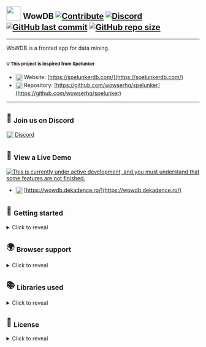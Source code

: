 ## <sub><img loading="lazy" width="38" height="38" alt="" src="https://wowdb.dekadence.ro/assets/images/logos/dekadence/dekadence-logo.svg" /></sub> WowDB [![Contribute](https://img.shields.io/badge/contributions-welcome-brightgreen.svg)](https://github.com/DeKaDeNcE/WoWDB/pulls) [![Discord](https://img.shields.io/discord/577080623227863040.svg?logo=discord)](https://discord.gg/uNX4SX4) [![GitHub last commit](https://img.shields.io/github/last-commit/DeKaDeNcE/WoWDB.svg)](#-wowdb-----) [![GitHub repo size](https://img.shields.io/github/repo-size/DeKaDeNcE/WoWDB.svg)](#-wowdb-----)

---

WoWDB is a fronted app for data mining.

#### <sub>💡 This project is inspired from Spelunker</sub>

* <sub><img loading="lazy" width="18" height="18" alt="" src="https://spelunkerdb.com/favicon.png" /></sub> Website: [https://spelunkerdb.com/](https://spelunkerdb.com/)
* <sub><img loading="lazy" width="18" height="18" alt="" src="https://spelunkerdb.com/favicon.png" /></sub> Repository: [https://github.com/wowserhq/spelunker](https://github.com/wowserhq/spelunker)

---

## 💬 <sub>Join us on Discord</sub>

<sub><img width="18" height="18" alt="" src="https://wowdb.dekadence.ro/assets/images/discord-48.png" /></sub> [Discord](https://discord.gg/uNX4SX4)

## 👀 <sub>View a Live Demo</sub>
[![This is currently under active development, and you must understand that some features are not finished.](https://wowdb.dekadence.ro/assets/images/under-development.svg)](#-view-a-live-demo)

* <sub><img loading="lazy" width="18" height="18" alt="" src="https://wowdb.dekadence.ro/assets/images/logos/dekadence/dekadence-logo.svg" /></sub> [https://wowdb.dekadence.ro/](https://wowdb.dekadence.ro/)

## 🚀 <sub>Getting started</sub>
<details>
<summary>Click to reveal</summary>

---
Install the dependencies...

### `npm install`

...then start [Rollup](https://rollupjs.org):

### `npm run dev`

Navigate to [localhost:5000](http://localhost:5000/). You should see your app running. Edit a component file in `src`, save it, and hot reload will refresh the page automatically.

By default, the server will only respond to requests from localhost.

## <sub>Building and running in production mode</sub>

To create an optimised version of the app:

### `npm run build`

---
</details>

## 🌍 <sub>Browser support</sub>
<details>
<summary>Click to reveal</summary>

---
| Logo                                                                                                                                                                                    | Company               | Name              | Rendering Engine | Version         |
| :---:                                                                                                                                                                                   | :---                  | :---              | :---             | :---:           |
| <img loading="lazy" width="24" height="24" src="https://raw.githubusercontent.com/alrra/browser-logos/master/src/archive/internet-explorer_9-11/internet-explorer_9-11.svg" alt="Internet Explorer" /> | Microsoft             | Internet Explorer | Trident          | <sup>*</sup>11+ |
| <img loading="lazy" width="24" height="24" src="https://raw.githubusercontent.com/alrra/browser-logos/master/src/archive/edge_12-18/edge_12-18.svg" alt="Edge" />                                      | Microsoft             | Edge              | EdgeHTML         | <sup>*</sup>12+ |
| <img loading="lazy" width="24" height="24" src="https://raw.githubusercontent.com/alrra/browser-logos/master/src/edge/edge.svg" alt="Edge" />                                                          | Microsoft             | Edge              | Blink            | 79+             |
| <img loading="lazy" width="24" height="24" src="https://raw.githubusercontent.com/alrra/browser-logos/master/src/archive/firefox_3.5-22/firefox_3.5-22.png" alt="Firefox" />                           | Mozilla               | Firefox           | Gecko            | <sup>*</sup>4+  |
| <img loading="lazy" width="24" height="24" src="https://raw.githubusercontent.com/alrra/browser-logos/master/src/firefox/firefox.svg" alt="Firefox" />                                                 | Mozilla               | Firefox           | Quantum Gecko    | 57+             |
| <img loading="lazy" width="24" height="24" src="https://raw.githubusercontent.com/alrra/browser-logos/master/src/pale-moon/pale-moon.png" alt="Pale Moon" />                                           | Moonchild Productions | Pale Moon         | Goanna           | <sup>*</sup>4+  |
| <img loading="lazy" width="24" height="24" src="https://raw.githubusercontent.com/alrra/browser-logos/master/src/basilisk/basilisk.svg" alt="Basilisk" />                                              | Moonchild Productions | Basilisk          | Goanna           | <sup>*</sup>1+  |
| <img loading="lazy" width="24" height="24" src="https://raw.githubusercontent.com/alrra/browser-logos/master/src/archive/chrome_1-11/chrome_1-11.svg" alt="Chrome" />                                  | Google                | Chrome            | WebKit           | <sup>*</sup>3+  |
| <img loading="lazy" width="24" height="24" src="https://raw.githubusercontent.com/alrra/browser-logos/master/src/chrome/chrome.svg" alt="Chrome" />                                                    | Google                | Chrome            | Blink            | 28+             |
| <img loading="lazy" width="24" height="24" src="https://raw.githubusercontent.com/alrra/browser-logos/master/src/archive/opera_15-32/opera_15-32.png" alt="Opera" />                                   | Opera Software        | Opera             | Presto           | <sup>*</sup>12+ |
| <img loading="lazy" width="24" height="24" src="https://raw.githubusercontent.com/alrra/browser-logos/master/src/opera/opera.svg" alt="Opera" />                                                       | Opera Software        | Opera             | Blink            | 15+             |
| <img loading="lazy" width="24" height="24" src="https://raw.githubusercontent.com/alrra/browser-logos/master/src/safari/safari.png" alt="Safari" />                                                    | Apple                 | Safari            | WebKit           | 8+              |
| <img loading="lazy" width="24" height="24" src="https://raw.githubusercontent.com/alrra/browser-logos/master/src/brave/brave.svg" alt="Brave" />                                                       | Brave Software        | Brave             | Blink            | 1+              |
| <img loading="lazy" width="24" height="24" src="https://raw.githubusercontent.com/alrra/browser-logos/master/src/vivaldi/vivaldi.svg" alt="Vivaldi" />                                                 | Vivaldi Technologies  | Vivaldi           | Blink            | 1+              |

[![* application support may vary](https://wowdb.dekadence.ro/assets/images/ie-notice.svg)](#-browser-support)

---
</details>

## 📚 <sub>Libraries used</sub>
<details>
<summary>Click to reveal</summary>

---
| Name                    | Website                                                                                           | Repository                                                                                         | License                                                                            |
| :---                    | :---                                                                                              | :---                                                                                               | :---                                                                               |
| Svelte                  | [svelte.dev](https://svelte.de/)                                                                  | [github.com/sveltejs/svelte](https://github.com/sveltejs/svelte)                                   | [MIT](https://github.com/sveltejs/svelte/blob/master/LICENSE)                      |
| Svelte Fullscreen       | [svelte-fullscreen.netlify.app](https://svelte-fullscreen.netlify.app/)                           | [github.com/andrelmlins/svelte-fullscreen](https://github.com/andrelmlins/svelte-fullscreen)       | [MIT](https://github.com/andrelmlins/svelte-fullscreen/blob/master/LICENSE)        |
| Svelte JSON Tree        | [lihautan.com/svelte-json-tree](https://lihautan.com/svelte-json-tree/)                           | [github.com/tanhauhau/svelte-json-tree](https://github.com/tanhauhau/svelte-json-tree)             | [MIT](https://github.com/tanhauhau/svelte-json-tree/blob/master/LICENSE)           |
| Svelte PopOver          | [svelte-popover.now.sh](https://svelte-popover.now.sh/)                                           | [github.com/vaheqelyan/svelte-popover](https://github.com/vaheqelyan/svelte-popover)               | [MIT](https://github.com/vaheqelyan/svelte-popover/blob/master/LICENSE)            |
| Svelte REPL             | [svelte.dev/repl](https://svelte.dev/repl/)                                                       | [github.com/sveltejs/svelte-repl](https://github.com/sveltejs/svelte-repl)                         | [MIT](https://github.com/sveltejs/svelte-repl/blob/master/LICENSE)                 |
| Svelte Simple Datatable | [geoflux.io/vincjo/svelte-simple-datatables](https://geoflux.io/vincjo/svelte-simple-datatables/) | [github.com/vincjo/svelte-simple-datatables](https://github.com/vincjo/svelte-simple-datatables)   | [MIT](https://github.com/vincjo/svelte-simple-datatables/blob/master/LICENSE)      |
| Svelte Tabs             | [joeattardi.github.io/svelte-tabs](https://joeattardi.github.io/svelte-tabs/)                     | [github.com/joeattardi/svelte-tabs](https://github.com/joeattardi/svelte-tabs)                     | ❓                                                                                 |
| Svelte Virtual List     | [svelte.dev/repl](https://svelte.dev/repl/f78ddd84a1a540a9a40512df39ef751b)                       | [github.com/sveltejs/svelte-virtual-list](https://github.com/sveltejs/svelte-virtual-list)         | [MIT](https://github.com/sveltejs/svelte-virtual-list/blob/master/LICENSE)         |
| wow.export              | [wow.tools/export](https://wow.tools/export/)                                                      | [github.com/Kruithne/wow.export](https://github.com/Kruithne/wow.export)                           | [MIT](https://github.com/Kruithne/wow.export/blob/master/LICENSE)         |
---
</details>

## 📝 <sub>License</sub>
<details>
<summary>Click to reveal</summary>

---
MIT License

Copyright © 2020 ÐeKaÐeNcE

Permission is hereby granted, free of charge, to any person obtaining a copy
of this software and associated documentation files (the "Software"), to deal
in the Software without restriction, including without limitation the rights
to use, copy, modify, merge, publish, distribute, sublicense, and/or sell
copies of the Software, and to permit persons to whom the Software is
furnished to do so, subject to the following conditions:

The above copyright notice and this permission notice shall be included in all
copies or substantial portions of the Software.

THE SOFTWARE IS PROVIDED "AS IS", WITHOUT WARRANTY OF ANY KIND, EXPRESS OR
IMPLIED, INCLUDING BUT NOT LIMITED TO THE WARRANTIES OF MERCHANTABILITY,
FITNESS FOR A PARTICULAR PURPOSE AND NONINFRINGEMENT. IN NO EVENT SHALL THE
AUTHORS OR COPYRIGHT HOLDERS BE LIABLE FOR ANY CLAIM, DAMAGES OR OTHER
LIABILITY, WHETHER IN AN ACTION OF CONTRACT, TORT OR OTHERWISE, ARISING FROM,
OUT OF OR IN CONNECTION WITH THE SOFTWARE OR THE USE OR OTHER DEALINGS IN THE
SOFTWARE.

---
</details>